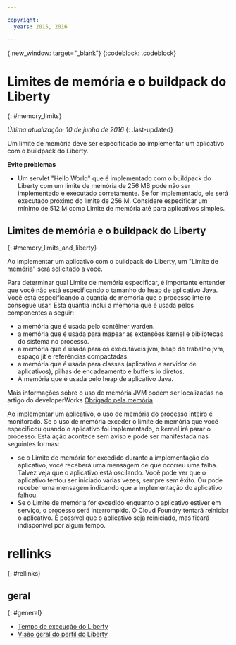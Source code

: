 ```yaml
---

copyright:
  years: 2015, 2016

---
```


{:new_window: target="_blank"}
{:codeblock: .codeblock}

# Limites de memória e o buildpack do Liberty
{: #memory_limits}

*Última atualização: 10 de junho de 2016*
{: .last-updated}

Um limite de memória deve ser especificado ao implementar um aplicativo com o buildpack do Liberty.

**Evite problemas**

* Um servlet "Hello World" que é implementado com o buildpack do Liberty com um
limite de memória de 256 MB pode não ser implementado e executado corretamente. Se
for implementado, ele será executado próximo do limite de 256 M. Considere especificar um mínimo de 512 M como
Limite de memória até para aplicativos simples.

## Limites de memória e o buildpack do Liberty
{: #memory_limits_and_liberty}


Ao implementar um aplicativo com o
buildpack do Liberty, um "Limite de memória" será solicitado a você.

Para determinar qual Limite de memória especificar,
é importante entender que você não está especificando o tamanho do heap de aplicativo Java. Você
está especificando a quantia de memória que o processo inteiro consegue usar. Esta quantia inclui a memória
que é usada pelos componentes a seguir:

* a memória que é usada pelo contêiner warden.
* a memória que é usada para mapear as extensões kernel e bibliotecas do sistema no processo.
* a memória que é usada para os executáveis jvm, heap de trabalho jvm, espaço jit e referências compactadas.
* a memória que é usada para classes (aplicativo e servidor de aplicativos), pilhas de encadeamento e buffers io diretos.
* A memória que é usada pelo heap de aplicativo Java.

Mais informações sobre o uso de memória JVM podem ser localizadas no artigo do developerWorks [Obrigado pela memória](http://www.ibm.com/developerworks/library/j-nativememory-linux/)

Ao implementar
um aplicativo, o uso de memória do processo inteiro é monitorado. Se o uso de memória exceder o limite de memória
que você especificou quando o aplicativo foi implementado, o kernel irá parar o processo. Esta ação acontece sem aviso e pode ser manifestada nas seguintes formas:

* se o Limite de memória for excedido durante a implementação do aplicativo, você receberá uma mensagem de que ocorreu uma falha. Talvez
veja que o aplicativo está oscilando. Você pode ver que o aplicativo tentou ser iniciado várias vezes, sempre sem êxito. Ou
pode receber uma mensagem indicando que a implementação do aplicativo falhou.
* Se o Limite de memória for excedido enquanto o aplicativo estiver em serviço, o processo será interrompido. O
Cloud Foundry tentará reiniciar o aplicativo. É possível que o aplicativo seja reiniciado, mas ficará indisponível por algum tempo.

# rellinks
{: #rellinks}
## geral
{: #general}
* [Tempo de execução do Liberty](index.html)
* [Visão geral do perfil do Liberty](http://www-01.ibm.com/support/knowledgecenter/SSAW57_8.5.5/com.ibm.websphere.wlp.nd.doc/ae/cwlp_about.html)
